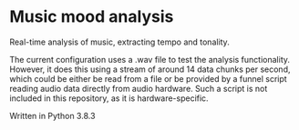 # Music mood analysis

Real-time analysis of music, extracting tempo and tonality.

The current configuration uses a .wav file to test the analysis functionality. However, it does this using a stream of around 14 data chunks per second, which could be either be read from a file or be provided by a funnel script reading audio data directly from audio hardware. Such a script is not included in this repository, as it is hardware-specific.

Written in Python 3.8.3
